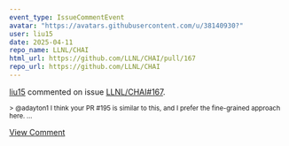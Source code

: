 ```yaml
---
event_type: IssueCommentEvent
avatar: "https://avatars.githubusercontent.com/u/38140930?"
user: liu15
date: 2025-04-11
repo_name: LLNL/CHAI
html_url: https://github.com/LLNL/CHAI/pull/167
repo_url: https://github.com/LLNL/CHAI
---
```


<a href='https://github.com/liu15' target='_blank'>liu15</a> commented on issue <a href='https://github.com/LLNL/CHAI/pull/167' target='_blank'>LLNL/CHAI#167</a>.

<small>> @adayton1 I think your PR #195 is similar to this, and I prefer the fine-grained approach here....</small>

<a href='https://github.com/LLNL/CHAI/pull/167' target='_blank'>View Comment</a>